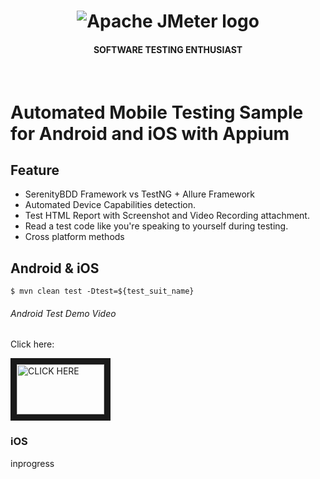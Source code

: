 <h1 align="center"><img src="https://user-images.githubusercontent.com/26521948/72658109-63a1d400-39e7-11ea-9667-c652586b4508.png" alt="Apache JMeter logo" /></h1>
<h4 align="center">SOFTWARE TESTING ENTHUSIAST</h4>
<br>

# Automated Mobile Testing Sample for Android and iOS with Appium

## Feature
- SerenityBDD Framework vs TestNG + Allure Framework
- Automated Device Capabilities detection.
- Test HTML Report with Screenshot and Video Recording attachment.
- Read a test code like you're speaking to yourself during testing.
- Cross platform methods

## Android & iOS
```
$ mvn clean test -Dtest=${test_suit_name}

```

###### Android Test Demo Video
Click here:

 <a href="https://www.youtube.com/watch?v=-jhRsl2hwPs" target="_blank"><img src="https://user-images.githubusercontent.com/26521948/72658109-63a1d400-39e7-11ea-9667-c652586b4508.png" 
   alt="CLICK HERE" width="140" height="80" border="10" /></a>



### iOS
inprogress

